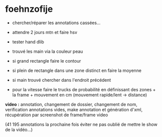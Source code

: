 # foehnzofije

- chercher/réparer les annotations cassées...

- attendre 2 jours mtn et faire hsv

- tester hand dlib

- trouvé les main via la couleur peau 

- si grand rectangle faire le contour

- si plein de rectangle dans une zone distinct en faire la moyenne

- si main trouvé chercher dans l'endroit précédent

- pour la vitesse faire le trucks de probabilité en définissant des zones + la frame + mouvement en cm (mouvement rapide/lent -> distance)




<strong>video :</strong> annotation, changement de dossier, changement de nom, verification annotations vides, make annotation et génération d'xml, récupération par screenshot de frame/frame video 

(41 195 annotations la prochaine fois éviter ne pas oublié de mettre le show de la vidéo...)
